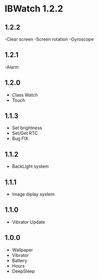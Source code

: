 # IBWatch 1.2.2

## 1.2.2
-Clear screen
-Screen rotation
-Gyroscope 

## 1.2.1
-Alarm

## 1.2.0
- Class Watch
- Touch

## 1.1.3
- Set brightness
- Set/Get RTC
- Bug FIX

## 1.1.2
- BackLight system

## 1.1.1
- Image diplay system

## 1.1.0
- Vibrator Update

## 1.0.0
- Wallpaper
- Vibrator
- Battery
- Hours
- DeepSleep